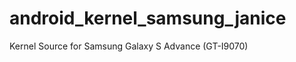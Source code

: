 android_kernel_samsung_janice
=============================

Kernel Source for Samsung Galaxy S Advance (GT-I9070)
